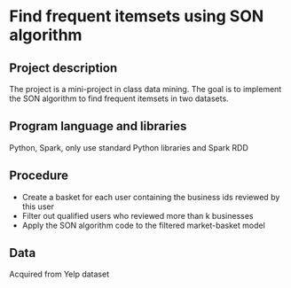 # Find frequent itemsets using SON algorithm

## Project description
The project is a mini-project in class data mining. The goal is to implement the SON algorithm to find frequent itemsets in two datasets.

## Program language and libraries
Python, Spark, only use standard Python libraries and Spark RDD

## Procedure
- Create a basket for each user containing the business ids reviewed by this user
- Filter out qualified users who reviewed more than k businesses
- Apply the SON algorithm code to the filtered market-basket model

## Data
Acquired from Yelp dataset
